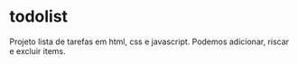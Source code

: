 # todolist
Projeto lista de tarefas em html, css e javascript. Podemos adicionar, riscar e excluir items.
